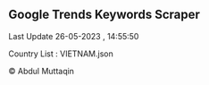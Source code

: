 

## Google Trends Keywords Scraper 
 
Last Update 26-05-2023 , 14:55:50

Country List :
VIETNAM.json



© Abdul Muttaqin 
